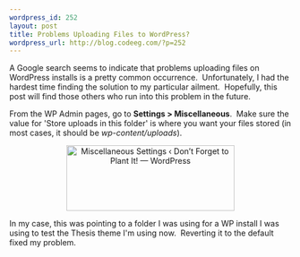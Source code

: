 ```yaml
--- 
wordpress_id: 252
layout: post
title: Problems Uploading Files to WordPress?
wordpress_url: http://blog.codeeg.com/?p=252
---
```

A Google search seems to indicate that problems uploading files on WordPress installs is a pretty common occurrence.  Unfortunately, I had the hardest time finding the solution to my particular ailment.  Hopefully, this post will find those others who run into this problem in the future.

From the WP Admin pages, go to <strong>Settings &gt; Miscellaneous</strong>.  Make sure the value for 'Store uploads in this folder' is where you want your files stored (in most cases, it should be <em>wp-content/uploads</em>).
<p style="text-align: center;"><a href="http://blog.codeeg.com/wp-content/uploads/2009/06/Miscellaneous-Settings-‹-Don’t-Forget-to-Plant-It-—-WordPress.jpg"><img class="aligncenter size-medium wp-image-253" title="Miscellaneous Settings ‹ Don’t Forget to Plant It! — WordPress" src="http://blog.codeeg.com/wp-content/uploads/2009/06/Miscellaneous-Settings-‹-Don’t-Forget-to-Plant-It-—-WordPress-300x117.jpg" alt="Miscellaneous Settings ‹ Don’t Forget to Plant It! — WordPress" width="300" height="117" /></a></p>

In my case, this was pointing to a folder I was using for a WP install I was using to test the Thesis theme I'm using now.  Reverting it to the default fixed my problem.
